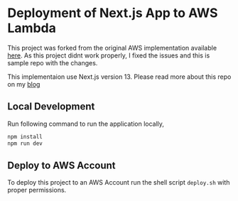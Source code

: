 # Deployment of Next.js App to AWS Lambda

This project was forked from the original AWS implementation available  [here](https://github.com/aws-samples/aws-lambda-nextjs.git). As this project didnt work properly, I fixed the issues and this is sample repo with the changes. 

This implementaion use Next.js version 13. Please read more about this repo on my [blog](https://towardsserverless.com/articles/deploy-nextjs-to-aws-lambda-using-aws-sam)

## Local Development
Run following command to run the application locally,

```sh
npm install
npm run dev
```


## Deploy to AWS Account

To deploy this project to an AWS Account run the shell script `deploy.sh` with proper permissions.
